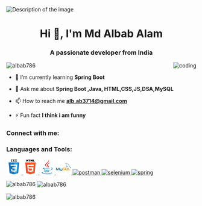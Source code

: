 
<img src="https://media3.giphy.com/media/IPhL5ZvzvcGVWml71R/giphy.gif" alt="Description of the image" width="1000" height="300">



<h1 align="center">Hi 👋, I'm Md Albab Alam</h1>
<h3 align="center">A passionate developer from India</h3>
<img align="right" alt="coding" src="https://encrypted-tbn0.gstatic.com/images?q=tbn:ANd9GcTQtBPQr3QtF9oShmIQzqvbOMguqQnPzBNIsg&usqp=CAU">

<p align="left"> <img src="https://komarev.com/ghpvc/?username=albab786&label=Profile%20views&color=0e75b6&style=flat" alt="albab786" /> </p>

- 🌱 I’m currently learning **Spring Boot**

- 💬 Ask me about **Spring Boot ,Java, HTML,CSS,JS,DSA,MySQL**

- 📫 How to reach me **alb.ab3714@gmail.com**

- ⚡ Fun fact **I think i am funny**

<h3 align="left">Connect with me:</h3>
<p align="left">
</p>
<h3 align="left">Languages and Tools:</h3>
<p align="left"> <a href="https://www.w3schools.com/css/" target="_blank" rel="noreferrer"> <img src="https://raw.githubusercontent.com/devicons/devicon/master/icons/css3/css3-original-wordmark.svg" alt="css3" width="40" height="40"/> </a> <a href="https://www.w3.org/html/" target="_blank" rel="noreferrer"> <img src="https://raw.githubusercontent.com/devicons/devicon/master/icons/html5/html5-original-wordmark.svg" alt="html5" width="40" height="40"/> </a> <a href="https://www.java.com" target="_blank" rel="noreferrer"> <img src="https://raw.githubusercontent.com/devicons/devicon/master/icons/java/java-original.svg" alt="java" width="40" height="40"/> </a> <a href="https://www.mysql.com/" target="_blank" rel="noreferrer"> <img src="https://raw.githubusercontent.com/devicons/devicon/master/icons/mysql/mysql-original-wordmark.svg" alt="mysql" width="40" height="40"/> </a> <a href="https://postman.com" target="_blank" rel="noreferrer"> <img src="https://www.vectorlogo.zone/logos/getpostman/getpostman-icon.svg" alt="postman" width="40" height="40"/> </a> <a href="https://www.selenium.dev" target="_blank" rel="noreferrer"> <img src="https://raw.githubusercontent.com/detain/svg-logos/780f25886640cef088af994181646db2f6b1a3f8/svg/selenium-logo.svg" alt="selenium" width="40" height="40"/> </a> <a href="https://spring.io/" target="_blank" rel="noreferrer"> <img src="https://www.vectorlogo.zone/logos/springio/springio-icon.svg" alt="spring" width="40" height="40"/> </a> </p>

<p><img align="left" src="https://github-readme-stats.vercel.app/api/top-langs?username=albab786&show_icons=true&locale=en&layout=compact" alt="albab786" /></p>

<p>&nbsp;<img align="center" src="https://github-readme-stats.vercel.app/api?username=albab786&show_icons=true&locale=en" alt="albab786" /></p>

<p><img align="center" src="https://github-readme-streak-stats.herokuapp.com/?user=albab786&" alt="albab786" /></p>

